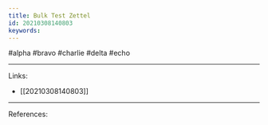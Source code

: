 ```yaml
---
title: Bulk Test Zettel
id: 20210308140803
keywords:
---
```

#alpha #bravo #charlie #delta #echo

---
Links:

- [[20210308140803]]

---
References:

